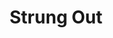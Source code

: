 ---
ep: 172
title: "Strung Out"
imglink: "https://live.staticflickr.com/65535/50998425992_5f43f87c27_o.jpg"
thumbnail: "https://live.staticflickr.com/65535/50998425992_2976be51bd_q.jpg"
alt: >
    On a stage in the centre, Francis dances controlled by strings, which lead up to the eight legs of a gigantic spider perching above the stage curtain. It has a fuzzy abdomen and a light face, and its eyes are covered in dots. 
name: "kath"
---